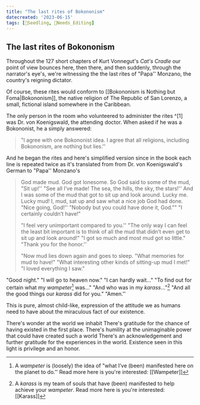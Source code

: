 ```yaml
---
title: "The last rites of Bokononism"
datecreated: '2023-06-15'
tags: [🌱Seedling, 🧹Needs_Editing]
---
```

## The last rites of Bokononism

Throughout the 127 short chapters of Kurt Vonnegut's *Cat's Cradle* our point of view bounces here, then there, and then suddenly, through the narrator's eye's, we're witnessing the the last rites of "Papa'' Monzano, the country's reigning dictator.

Of course, these rites would conform to [[Bokononism is Nothing but Foma|Bokononism]], the native religion of The Republic of San Lorenzo, a small, fictional island somewhere in the Caribbean.

The only person in the room who volunteered to administer the rites ^[1] was Dr. von Koenigswald, the attending doctor. When asked if he was a Bokononist, he a simply answered:
 [^1]: the actual overt practice of Bokononism was banned and punishable by a gruesome death by being skewered by a giant hook

>"I agree with one Bokononist idea. I agree that all religions, including Bokononism, are nothing but lies.''

And he began the rites and here's simplified version since in the book each line is repeated twice as it's translated from from Dr. von Koenigswald's German to "Papa'' Monzano's 

>God made mud. 
>God got lonesome. 
>So God said to some of the mud, "Sit up!'' 
>"See all I’ve made! The sea, the hills, the sky, the stars!'' 
>And I was some of the mud that got to sit up and look around. 
>Lucky me. Lucky mud! 
>I, mud, sat up and saw what a nice job God had done. 
>"Nice going, God!'' 
>"Nobody but you could have done it, God.""
> "I certainly couldn’t have!"
>
>"I feel very unimportant compared to you.'' 
>"The only way I can feel the least bit important is to think of all the mud that didn’t even get to sit up and look around!"
>"I got so much and most mud got so little." 
>"Thank you for the honor.'' 
>
>"Now mud lies down again and goes to sleep. 
>"What memories for mud to have!"
>"What interesting other kinds of sitting-up mud I met!"
>"I loved everything I saw."
>
 "Good night."
 "I will go to heaven now." 
 "I can hardly wait..." 
 "To find out for certain what my *wampeter*[^2] was..." 
 "And who was in my *karass*..."[^3 ]
 "And all the good things our *karass* did for you." 
 "Amen.''

[^2]: A *wampeter* is (loosely) the idea of "what I’ve (been) manifested here on the planet to do.'' Read more here is you're interested: [[Wampeter]]
[^3]: A *karass* is my team of souls that have (been) manifested to help achieve your *wampeter*. Read more here is you're interested: [[Karass]]

This is pure, almost child-like, expression of the attitude we as humans need to have about the miraculous fact of our existence.

There's wonder at the world we inhabit
There's gratitude for the chance of having existed in the first place.
There's humility at the unimaginable power that could have created such a world
There's an acknowledgement and further gratitude for the experiences in the world. Existence seen in this light is privilege and an honor.

